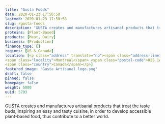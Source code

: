 ```yaml
---
title: "Gusta Foods"
date: 2020-01-23 17:50:58
lastmod: 2020-01-23 17:50:58
slug: /gusta-foods
description: "GUSTA creates and manufactures artisanal products that treat the taste buds, inspiring an easy and tasty cuisine, in order to develop accessible plant-based food, thus contribute to a better world."
proteins: [Plant-Based]
products: [Meat, Dairy]
business: [Production]
finance_type: []
regions: [US & Canada]
location: [<p class="address" translate="no"><span class="address-line1">Place du Marché-du-Nord</span><br>
<span class="locality">Montréal</span> <span class="postal-code">H2S 1A2</span><br>
<span class="country">Canada</span></p>]
featured_image: "Gusta Artisanal logo.png"
draft: false
pinned: false
homepage: false
weight: 5000
uuid: 5793
---
```

<p>GUSTA creates and manufactures artisanal products that treat the taste buds, inspiring an easy and tasty cuisine, in order to develop accessible plant-based food, thus contribute to a better world.</p>
